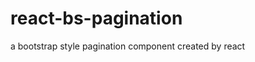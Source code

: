react-bs-pagination
=======================
a bootstrap style pagination component created by react
